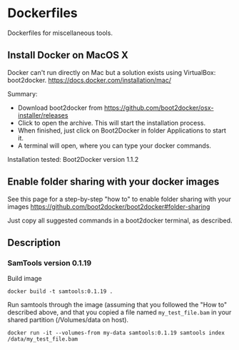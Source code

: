 Dockerfiles
===========

Dockerfiles for miscellaneous tools.

Install Docker on MacOS X
-------------------------

Docker can't run directly on Mac but a solution exists using VirtualBox: boot2docker.
https://docs.docker.com/installation/mac/

Summary:

* Download boot2docker from https://github.com/boot2docker/osx-installer/releases
* Click to open the archive. This will start the installation process.
* When finished, just click on Boot2Docker in folder Applications to start it.
* A terminal will open, where you can type your docker commands.

Installation tested: Boot2Docker version 1.1.2



Enable folder sharing with your docker images
---------------------------------------------

See this page for a step-by-step "how to" to enable folder sharing with your images
https://github.com/boot2docker/boot2docker#folder-sharing

Just copy all suggested commands in a boot2docker terminal, as described. 



Description
-----------

### SamTools version 0.1.19

Build image

    docker build -t samtools:0.1.19 .

Run samtools through the image
(assuming that you followed the "How to" described above, and that you copied a file named `my_test_file.bam` in your shared partition (/Volumes/data on host).

    docker run -it --volumes-from my-data samtools:0.1.19 samtools index /data/my_test_file.bam

